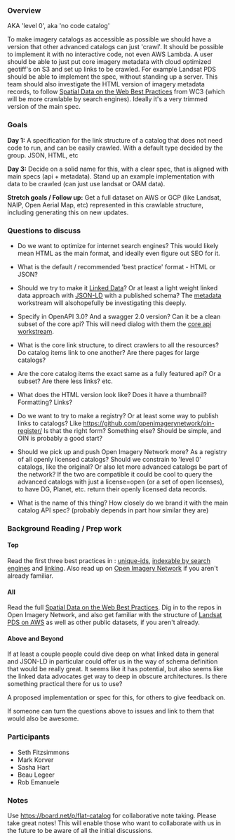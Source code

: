 ### Overview

AKA 'level 0', aka 'no code catalog'


To make imagery catalogs as accessible as possible we should have a version that other advanced catalogs can just 'crawl'. 
It should be possible to implement it with no interactive code, not even AWS Lambda. A user should be able to just put core imagery metadata with cloud optimized geotiff's on S3 and set up links to be crawled. 
For example Landsat PDS should be able to implement the spec, without standing up a server. This team should also 
investigate the HTML version of imagery metadata records, to follow [Spatial Data on the Web Best Practices](https://www.w3.org/TR/sdw-bp/) from WC3 
(which will be more crawlable by search engines). Ideally it's a very trimmed version of the main spec.
 
### Goals

**Day 1:** A specification for the link structure of a catalog that does not need code to run, and can be easily crawled. With a default type decided by the group. JSON, HTML, etc

**Day 3:** Decide on a solid name for this, with a clear spec, that is aligned with main specs (api + metadata). Stand up an example implementation with data to be crawled (can just use landsat or OAM data).

**Stretch goals / Follow up:** Get a full dataset on AWS or GCP (like Landsat, NAIP, Open Aerial Map, etc) represented in this crawlable structure, including generating this on new updates.

 
### Questions to discuss

* Do we want to optimize for internet search engines? This would likely mean HTML as the main format, and ideally even
figure out SEO for it.

* What is the default / recommended 'best practice' format - HTML or JSON?

* Should we try to make it [Linked Data](https://www.w3.org/standards/semanticweb/data)? Or at least a light weight linked
data approach with [JSON-LD](https://json-ld.org/) with a published schema? The [metadata](core-imagery-metadata.md) 
workstream will alsohopefully be investigating this deeply.

* Specify in OpenAPI 3.0? And a swagger 2.0 version? Can it be a clean subset of the core api? This will need dialog with
them the [core api workstream](core-api-mechanics.md).

* What is the core link structure, to direct crawlers to all the resources? Do catalog items link to one another? Are there
pages for large catalogs? 

* Are the core catalog items the exact same as a fully featured api? Or a subset? Are there less links? etc.

* What does the HTML version look like? Does it have a thumbnail? Formatting? Links? 

* Do we want to try to make a registry? Or at least some way to publish links to catalogs? Like https://github.com/openimagerynetwork/oin-register/ Is that the right form? Something else? Should be simple, and OIN is probably a good start?

* Should we pick up and push Open Imagery Network more? As a registry of all openly licensed catalogs? Should we constrain
to 'level 0' catalogs, like the original? Or also let more advanced catalogs be part of the network? If the two are compatible
it could be cool to query the advanced catalogs with just a license=open (or a set of open licenses), to have DG, Planet, etc. 
return their openly licensed data records.

* What is the name of this thing? How closely do we brand it with the main catalog API spec? (probably depends in part how similar they are)

 
### Background Reading / Prep work
 
#### Top
Read the first three best practices in : [unique-ids](https://www.w3.org/TR/sdw-bp/#globally-unique-ids), [indexable by search engines](https://www.w3.org/TR/sdw-bp/#indexable-by-search-engines) and [linking](https://www.w3.org/TR/sdw-bp/#linking). Also read up on [Open Imagery Network](https://openimagerynetwork.github.io/) if you aren't already familiar.

 
#### All

Read the full [Spatial Data on the Web Best Practices](https://www.w3.org/TR/sdw-bp/). Dig in to the repos in Open Imagery
Network, and also get familiar with the structure of [Landsat PDS on AWS](https://aws.amazon.com/public-datasets/landsat/) as well as other public datasets, if you aren't already.

#### Above and Beyond

If at least a couple people could dive deep on what linked data in general and JSON-LD in particular could offer us in the way of schema definition that would be really great. It seems like it has potential, but also seems like the linked data advocates get way to deep in obscure architectures. Is there something practical there for us to use?

A proposed implementation or spec for this, for others to give feedback on.

If someone can turn the questions above to issues and link to them that would also be awesome.

 
### Participants
* Seth Fitzsimmons 
* Mark Korver
* Sasha Hart
* Beau Legeer
* Rob Emanuele
 
### Notes 
Use https://board.net/p/flat-catalog for collaborative note taking. Please take great notes! This will enable those who want to collaborate with us in the future to be aware of all the initial discussions.

